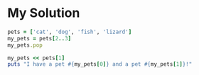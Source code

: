 # My Solution

```ruby
pets = ['cat', 'dog', 'fish', 'lizard']
my_pets = pets[2..3]
my_pets.pop

my_pets << pets[1]
puts "I have a pet #{my_pets[0]} and a pet #{my_pets[1]}!"
```
